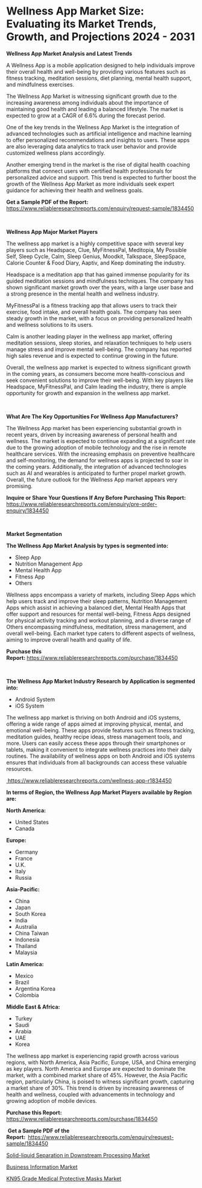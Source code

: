 <p><h1>Wellness App Market Size: Evaluating its Market Trends, Growth, and Projections 2024 - 2031</h1></p><p><strong>Wellness App Market Analysis and Latest Trends</strong></p>
<p><p>A Wellness App is a mobile application designed to help individuals improve their overall health and well-being by providing various features such as fitness tracking, meditation sessions, diet planning, mental health support, and mindfulness exercises.</p><p>The Wellness App Market is witnessing significant growth due to the increasing awareness among individuals about the importance of maintaining good health and leading a balanced lifestyle. The market is expected to grow at a CAGR of 6.6% during the forecast period.</p><p>One of the key trends in the Wellness App Market is the integration of advanced technologies such as artificial intelligence and machine learning to offer personalized recommendations and insights to users. These apps are also leveraging data analytics to track user behavior and provide customized wellness plans accordingly.</p><p>Another emerging trend in the market is the rise of digital health coaching platforms that connect users with certified health professionals for personalized advice and support. This trend is expected to further boost the growth of the Wellness App Market as more individuals seek expert guidance for achieving their health and wellness goals.</p></p>
<p><strong>Get a Sample PDF of the Report:&nbsp;</strong> <a href="https://www.reliableresearchreports.com/enquiry/request-sample/1834450">https://www.reliableresearchreports.com/enquiry/request-sample/1834450</a></p>
<p>&nbsp;</p>
<p><strong>Wellness App Major Market Players</strong></p>
<p><p>The wellness app market is a highly competitive space with several key players such as Headspace, Clue, MyFitnessPal, Meditopia, My Possible Self, Sleep Cycle, Calm, Sleep Genius, Moodkit, Talkspace, SleepSpace, Calorie Counter & Food Diary, Aaptiv, and Keep dominating the industry.</p><p>Headspace is a meditation app that has gained immense popularity for its guided meditation sessions and mindfulness techniques. The company has shown significant market growth over the years, with a large user base and a strong presence in the mental health and wellness industry.</p><p>MyFitnessPal is a fitness tracking app that allows users to track their exercise, food intake, and overall health goals. The company has seen steady growth in the market, with a focus on providing personalized health and wellness solutions to its users.</p><p>Calm is another leading player in the wellness app market, offering meditation sessions, sleep stories, and relaxation techniques to help users manage stress and improve mental well-being. The company has reported high sales revenue and is expected to continue growing in the future.</p><p>Overall, the wellness app market is expected to witness significant growth in the coming years, as consumers become more health-conscious and seek convenient solutions to improve their well-being. With key players like Headspace, MyFitnessPal, and Calm leading the industry, there is ample opportunity for growth and expansion in the wellness app market.</p></p>
<p>&nbsp;</p>
<p><strong>What Are The Key Opportunities For Wellness App Manufacturers?</strong></p>
<p><p>The Wellness App market has been experiencing substantial growth in recent years, driven by increasing awareness of personal health and wellness. The market is expected to continue expanding at a significant rate due to the growing adoption of mobile technology and the rise in remote healthcare services. With the increasing emphasis on preventive healthcare and self-monitoring, the demand for wellness apps is projected to soar in the coming years. Additionally, the integration of advanced technologies such as AI and wearables is anticipated to further propel market growth. Overall, the future outlook for the Wellness App market appears very promising.</p></p>
<p><strong>Inquire or Share Your Questions If Any Before Purchasing This Report:</strong> <a href="https://www.reliableresearchreports.com/enquiry/pre-order-enquiry/1834450">https://www.reliableresearchreports.com/enquiry/pre-order-enquiry/1834450</a></p>
<p>&nbsp;</p>
<p><strong>Market Segmentation</strong></p>
<p><strong>The Wellness App Market Analysis by types is segmented into:</strong></p>
<p><ul><li>Sleep App</li><li>Nutrition Management App</li><li>Mental Health App</li><li>Fitness App</li><li>Others</li></ul></p>
<p><p>Wellness apps encompass a variety of markets, including Sleep Apps which help users track and improve their sleep patterns, Nutrition Management Apps which assist in achieving a balanced diet, Mental Health Apps that offer support and resources for mental well-being, Fitness Apps designed for physical activity tracking and workout planning, and a diverse range of Others encompassing mindfulness, meditation, stress management, and overall well-being. Each market type caters to different aspects of wellness, aiming to improve overall health and quality of life.</p></p>
<p><strong>Purchase this Report:&nbsp;</strong><a href="https://www.reliableresearchreports.com/purchase/1834450">https://www.reliableresearchreports.com/purchase/1834450</a></p>
<p>&nbsp;</p>
<p><strong>The Wellness App Market Industry Research by Application is segmented into:</strong></p>
<p><ul><li>Android System</li><li>iOS System</li></ul></p>
<p><p>The wellness app market is thriving on both Android and iOS systems, offering a wide range of apps aimed at improving physical, mental, and emotional well-being. These apps provide features such as fitness tracking, meditation guides, healthy recipe ideas, stress management tools, and more. Users can easily access these apps through their smartphones or tablets, making it convenient to integrate wellness practices into their daily routines. The availability of wellness apps on both Android and iOS systems ensures that individuals from all backgrounds can access these valuable resources.</p></p>
<p><a href="https://www.reliableresearchreports.com/wellness-app-r1834450">&nbsp;https://www.reliableresearchreports.com/wellness-app-r1834450</a></p>
<p><strong>In terms of Region, the Wellness App Market Players available by Region are:</strong></p>
<p>
    <p> <strong> North America: </strong>
        <ul>
            <li>United States</li>
            <li>Canada</li>
        </ul>
        </p> 
    <p> <strong> Europe: </strong>
        <ul>
            <li>Germany</li>
            <li>France</li>
            <li>U.K.</li>
            <li>Italy</li>
            <li>Russia</li>
        </ul>
        </p> 
    <p> <strong> Asia-Pacific: </strong>
        <ul>
            <li>China</li>
            <li>Japan</li>
            <li>South Korea</li>
            <li>India</li>
            <li>Australia</li>
            <li>China Taiwan</li>
            <li>Indonesia</li>
            <li>Thailand</li>
            <li>Malaysia</li>
        </ul>
        </p> 
    <p> <strong> Latin America: </strong>
        <ul>
            <li>Mexico</li>
            <li>Brazil</li>
            <li>Argentina Korea</li>
            <li>Colombia</li>
        </ul>
        </p> 
    <p> <strong> Middle East & Africa: </strong>
        <ul>
            <li>Turkey</li>
            <li>Saudi</li>
            <li>Arabia</li>
            <li>UAE</li>
            <li>Korea</li>
        </ul>
    </p>
    </p>
<p><p>The wellness app market is experiencing rapid growth across various regions, with North America, Asia Pacific, Europe, USA, and China emerging as key players. North America and Europe are expected to dominate the market, with a combined market share of 45%. However, the Asia Pacific region, particularly China, is poised to witness significant growth, capturing a market share of 30%. This trend is driven by increasing awareness of health and wellness, coupled with advancements in technology and growing adoption of mobile devices.</p></p>
<p><strong>Purchase this Report: </strong><a href="https://www.reliableresearchreports.com/purchase/1834450">https://www.reliableresearchreports.com/purchase/1834450</a></p>
<p>&nbsp;<strong>Get a Sample PDF of the Report:&nbsp;&nbsp;</strong><a href="https://www.reliableresearchreports.com/enquiry/request-sample/1834450">https://www.reliableresearchreports.com/enquiry/request-sample/1834450</a></p>
<p><strong></strong></p>
<p><p><a href="https://www.linkedin.com/pulse/solid-liquid-separation-downstream-processing-market-size-4staf">Solid-liquid Separation in Downstream Processing Market</a></p><p><a href="https://github.com/RichRobinson5/Market-Research-Report-List-5/blob/main/business-information-market.md">Business Information Market</a></p><p><a href="https://view.publitas.com/reportprime-1/kn95-grade-medical-protective-masks-market-research-report-its-history-and-forecast-2024-to-2031/">KN95 Grade Medical Protective Masks Market</a></p></p>